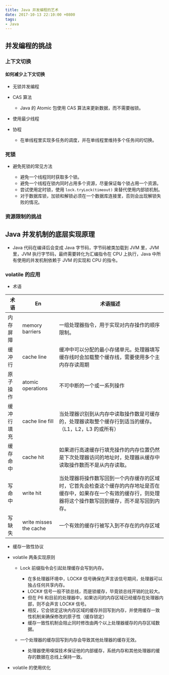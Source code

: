 ```yaml
---
title: Java 并发编程的艺术
date: 2017-10-13 22:10:00 +0800
tags:
- Java
---
```


## 并发编程的挑战

### 上下文切换

#### 如何减少上下文切换

+ 无锁并发编程
+ CAS 算法

    + Java 的 Atomic 包使用 CAS 算法来更新数据，而不需要枷锁。

+ 使用最少线程
+ 协程

    + 在单线程里实现多任务的调度，并在单线程里维持多个任务间的切换。

### 死锁

+ 避免死锁的常见方法

    + 避免一个线程同时获取多个锁。
    + 避免一个线程在锁内同时占用多个资源，尽量保证每个锁占用一个资源。
    + 尝试使用定时锁，使用 `lock.tryLock(timeout)` 来替代使用内部锁机制。
    + 对于数据库锁，加锁和解锁必须在一个数据库连接里，否则会出现解锁失败的情况。

### 资源限制的挑战

## Java 并发机制的底层实现原理

+ Java 代码在编译后会变成 Java 字节码，字节码被类加载到 JVM 里，JVM 里，JVM 执行字节码，最终需要转化为汇编指令在 CPU 上执行，Java 中所有使用的并发机制依赖于 JVM 的实现和 CPU 的指令。

### volatile 的应用

+ 术语

| 术语    | En                     | 术语描述                                     |
| ----- | ---------------------- | ---------------------------------------- |
| 内存屏障  | memory barriers        | 一组处理器指令，用于实现对内存操作的顺序限制。                  |
| 缓冲行   | cache line             | 缓冲中可以分配的最小存储单元。处理器填写缓存线时会加载整个缓存线，需要使用多个主内存存读周期 |
| 原子操作  | atomic operations      | 不可中断的一个或一系列操作                            |
| 缓冲行填充 | cache line fill        | 当处理器识别到从内存中读取操作数是可缓存的，处理器读取整个缓存行到适当的缓存。（L1，L2，L3 的或所有） |
| 缓存命中  | cache hit              | 如果进行高速缓存行填充操作的内存位置仍然是下次处理器访问的地址时，处理器从缓存中读取操作数而不是从内存读取。 |
| 写命中   | write hit              | 当处理器将操作数写回到一个内存缓存的区域时，它首先会检查这个缓存的内存地址是否在缓存中，如果存在一个有效的缓存行，则处理器将这个操作数写回到缓存，而不是写回到内存。 |
| 写缺失   | write misses the cache | 一个有效的缓存行被写入到不存在的内存区域                     |

+ 缓存一致性协议

+ volatile 两条实现原则

    + Lock 前缀指令会引起处理缓存会写到内存。

        + 在多处理器环境中，LOCK# 信号确保在声言该信号期间，处理器可以独占任何共享内存。
        + LOCK# 信号一般不锁总线，而是锁缓存，毕竟锁总线开销的比较大。
        + 但在 P6 和目前的处理器中，如果访问的内存区域已经缓存在处理器内部，则不会声言 LOCK# 信号。
        + 相反，它会锁定这块内存区域的缓存并回写到内存，并使用缓存一致性机制来确保修改的原子性（缓存锁定）
        + 缓存一致性机制会阻止同时修改由两个以上处理器缓存的内存区域数据。

    + 一个处理器的缓存回写到内存会导致其他处理器的缓存无效。

        + 处理器使用嗅探技术保证他的内部缓存，系统内存和其他处理器的缓存的数据在总线上保持一致。

+ volatile 的使用优化
